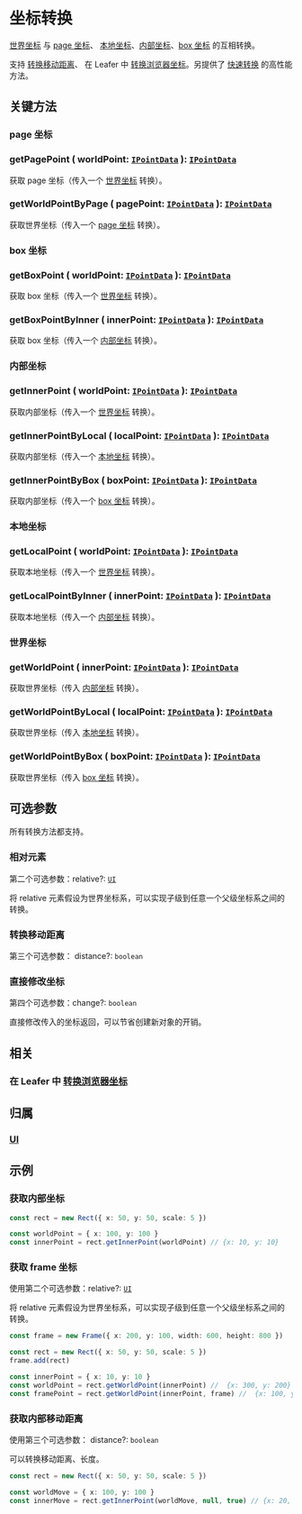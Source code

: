 # 坐标转换

[世界坐标](/guide/basic/coordinate.md#world) 与 [page 坐标](/guide/basic/coordinate.md#page)、
[本地坐标](/guide/basic/coordinate.md#local)、[内部坐标](/guide/basic/coordinate.md#inner)、[box 坐标](/guide/basic/coordinate.md#box) 的互相转换。

支持 [转换移动距离](#转换移动距离)、 在 Leafer 中 [转换浏览器坐标](/reference/display/Leafer.md#getworldpointbyclient-clientpoint-iclientpointdata-update-boolean-ipointdata)。另提供了 [快速转换](./high.md) 的高性能方法。

## 关键方法

### page 坐标

### getPagePoint ( worldPoint: [`IPointData`](/reference/interface/math/Math.md#ipointdata) ): [`IPointData`](/reference/interface/math/Math.md#ipointdata)

获取 page 坐标（传入一个 [世界坐标](/guide/basic/coordinate.md#world) 转换）。

### getWorldPointByPage ( pagePoint: [`IPointData`](/reference/interface/math/Math.md#ipointdata) ): [`IPointData`](/reference/interface/math/Math.md#ipointdata)

获取世界坐标（传入一个 [page 坐标](/guide/basic/coordinate.md#page) 转换）。

### box 坐标

### getBoxPoint ( worldPoint: [`IPointData`](/reference/interface/math/Math.md#ipointdata) ): [`IPointData`](/reference/interface/math/Math.md#ipointdata)

获取 box 坐标（传入一个 [世界坐标](/guide/basic/coordinate.md#world) 转换）。

### getBoxPointByInner ( innerPoint: [`IPointData`](/reference/interface/math/Math.md#ipointdata) ): [`IPointData`](/reference/interface/math/Math.md#ipointdata)

获取 box 坐标（传入一个 [内部坐标](/guide/basic/coordinate.md#inner) 转换）。

### 内部坐标

### getInnerPoint ( worldPoint: [`IPointData`](/reference/interface/math/Math.md#ipointdata) ): [`IPointData`](/reference/interface/math/Math.md#ipointdata)

获取内部坐标（传入一个 [世界坐标](/guide/basic/coordinate.md#world) 转换）。

### getInnerPointByLocal ( localPoint: [`IPointData`](/reference/interface/math/Math.md#ipointdata) ): [`IPointData`](/reference/interface/math/Math.md#ipointdata)

获取内部坐标（传入一个 [本地坐标](/guide/basic/coordinate.md#local) 转换）。

### getInnerPointByBox ( boxPoint: [`IPointData`](/reference/interface/math/Math.md#ipointdata) ): [`IPointData`](/reference/interface/math/Math.md#ipointdata)

获取内部坐标（传入一个 [box 坐标](/guide/basic/coordinate.md#box) 转换）。

### 本地坐标

### getLocalPoint ( worldPoint: [`IPointData`](/reference/interface/math/Math.md#ipointdata) ): [`IPointData`](/reference/interface/math/Math.md#ipointdata)

获取本地坐标（传入一个 [世界坐标](/guide/basic/coordinate.md#world) 转换）。

### getLocalPointByInner ( innerPoint: [`IPointData`](/reference/interface/math/Math.md#ipointdata) ): [`IPointData`](/reference/interface/math/Math.md#ipointdata)

获取本地坐标（传入一个 [内部坐标](/guide/basic/coordinate.md#inner) 转换）。

### 世界坐标

### getWorldPoint ( innerPoint: [`IPointData`](/reference/interface/math/Math.md#ipointdata) ): [`IPointData`](/reference/interface/math/Math.md#ipointdata)

获取世界坐标（传入 [内部坐标](/guide/basic/coordinate.md#inner) 转换）。

### getWorldPointByLocal ( localPoint: [`IPointData`](/reference/interface/math/Math.md#ipointdata) ): [`IPointData`](/reference/interface/math/Math.md#ipointdata)

获取世界坐标（传入 [本地坐标](/guide/basic/coordinate.md#local) 转换）。

### getWorldPointByBox ( boxPoint: [`IPointData`](/reference/interface/math/Math.md#ipointdata) ): [`IPointData`](/reference/interface/math/Math.md#ipointdata)

获取世界坐标（传入 [box 坐标](/guide/basic/coordinate.md#box) 转换）。

## 可选参数

所有转换方法都支持。

### 相对元素

第二个可选参数：relative?: [`UI`](/reference/display/UI.md)

将 relative 元素假设为世界坐标系，可以实现子级到任意一个父级坐标系之间的转换。

### 转换移动距离

第三个可选参数： distance?: `boolean`

### 直接修改坐标

第四个可选参数：change?: `boolean`

直接修改传入的坐标返回，可以节省创建新对象的开销。

## 相关

### 在 Leafer 中 [转换浏览器坐标](/reference/display/Leafer.md#getworldpointbyclient-clientpoint-iclientpointdata-update-boolean-ipointdata)

## 归属

### [UI](/reference/display/UI.md#坐标)

## 示例

### 获取内部坐标

```ts
const rect = new Rect({ x: 50, y: 50, scale: 5 })

const worldPoint = { x: 100, y: 100 }
const innerPoint = rect.getInnerPoint(worldPoint) // {x: 10, y: 10}
```

### 获取 frame 坐标

使用第二个可选参数：relative?: [`UI`](/reference/display/UI.md)

将 relative 元素假设为世界坐标系，可以实现子级到任意一个父级坐标系之间的转换。

```ts
const frame = new Frame({ x: 200, y: 100, width: 600, height: 800 })

const rect = new Rect({ x: 50, y: 50, scale: 5 })
frame.add(rect)

const innerPoint = { x: 10, y: 10 }
const worldPoint = rect.getWorldPoint(innerPoint) //  {x: 300, y: 200}
const framePoint = rect.getWorldPoint(innerPoint, frame) //  {x: 100, y: 100}
```

### 获取内部移动距离

使用第三个可选参数： distance?: `boolean`

可以转换移动距离、长度。

```ts
const rect = new Rect({ x: 50, y: 50, scale: 5 })

const worldMove = { x: 100, y: 100 }
const innerMove = rect.getInnerPoint(worldMove, null, true) // {x: 20, y: 20}
```
